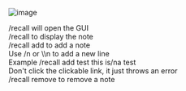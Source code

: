 ![image](https://github.com/user-attachments/assets/02d02c68-2cdf-42fe-81f2-a36af7710f64)

/recall will open the GUI<br>
/recall <name> to display the note<br>
/recall add <name> <info> to add a note<br>
Use /n or \\\n to add a new line<br>
Example /recall add test this is/na test<br>
Don't click the clickable link, it just throws an error<br>
/recall remove <name> to remove a note
